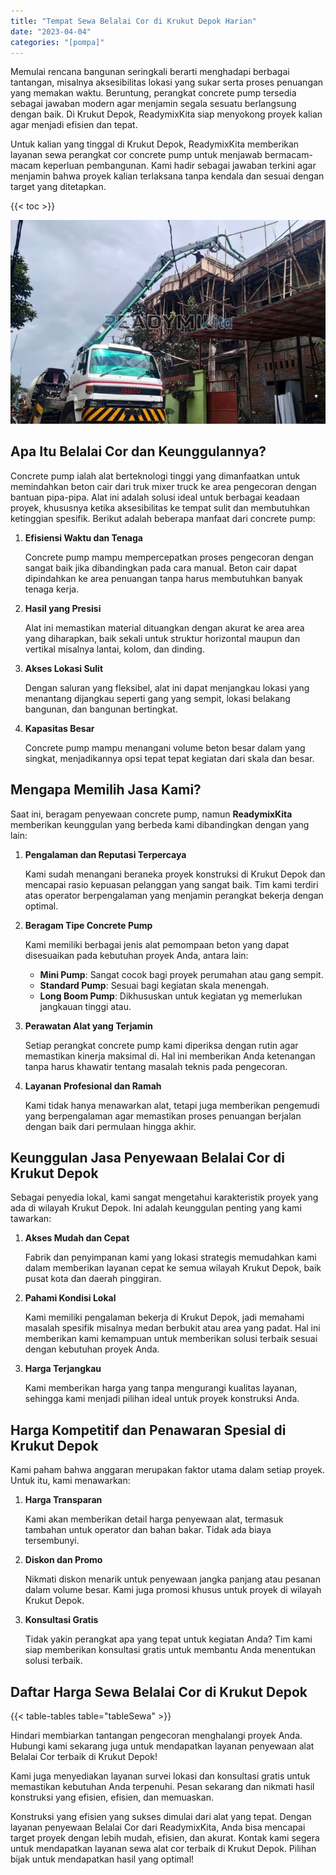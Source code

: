 ```yaml
---
title: "Tempat Sewa Belalai Cor di Krukut Depok Harian"
date: "2023-04-04"
categories: "[pompa]"
---
```


Memulai rencana bangunan seringkali berarti menghadapi berbagai tantangan, misalnya aksesibilitas lokasi yang sukar serta proses penuangan yang memakan waktu. Beruntung, perangkat concrete pump tersedia sebagai jawaban modern agar menjamin segala sesuatu berlangsung dengan baik. Di Krukut Depok, ReadymixKita siap menyokong proyek kalian agar menjadi efisien dan tepat.

Untuk kalian yang tinggal di Krukut Depok, ReadymixKita memberikan layanan sewa perangkat cor concrete pump untuk menjawab bermacam-macam keperluan pembangunan. Kami hadir sebagai jawaban terkini agar menjamin bahwa proyek kalian terlaksana tanpa kendala dan sesuai dengan target yang ditetapkan.

{{< toc >}}

![Tempat Sewa Belalai Cor di Krukut Depok Harian](/images/pompa/sewa-pompa-25.jpg)

## Apa Itu Belalai Cor dan Keunggulannya?

Concrete pump ialah alat berteknologi tinggi yang dimanfaatkan untuk memindahkan beton cair dari truk mixer truck ke area pengecoran dengan bantuan pipa-pipa. Alat ini adalah solusi ideal untuk berbagai keadaan proyek, khususnya ketika aksesibilitas ke tempat sulit dan membutuhkan ketinggian spesifik. Berikut adalah beberapa manfaat dari concrete pump:

1. **Efisiensi Waktu dan Tenaga**

   Concrete pump mampu mempercepatkan proses pengecoran dengan sangat baik jika dibandingkan pada cara manual. Beton cair dapat dipindahkan ke area penuangan tanpa harus membutuhkan banyak tenaga kerja.

2. **Hasil yang Presisi**

   Alat ini memastikan material dituangkan dengan akurat ke area area yang diharapkan, baik sekali untuk struktur horizontal maupun dan vertikal misalnya lantai, kolom, dan dinding.

3. **Akses Lokasi Sulit**

   Dengan saluran yang fleksibel, alat ini dapat menjangkau lokasi yang menantang dijangkau seperti gang yang sempit, lokasi belakang bangunan, dan bangunan bertingkat.

4. **Kapasitas Besar**

   Concrete pump mampu menangani volume beton besar dalam yang singkat, menjadikannya opsi tepat tepat kegiatan dari skala dan besar.

## Mengapa Memilih Jasa Kami?

Saat ini, beragam penyewaan concrete pump, namun **ReadymixKita** memberikan keunggulan yang berbeda kami dibandingkan dengan yang lain:

1. **Pengalaman dan Reputasi Terpercaya**

   Kami sudah menangani beraneka proyek konstruksi di Krukut Depok dan mencapai rasio kepuasan pelanggan yang sangat baik. Tim kami terdiri atas operator berpengalaman yang menjamin perangkat bekerja dengan optimal.

2. **Beragam Tipe Concrete Pump**

   Kami memiliki berbagai jenis alat pemompaan beton yang dapat disesuaikan pada kebutuhan proyek Anda, antara lain:
   - **Mini Pump**: Sangat cocok bagi proyek perumahan atau gang sempit.
   - **Standard Pump**: Sesuai bagi kegiatan skala menengah.
   - **Long Boom Pump**: Dikhususkan untuk kegiatan yg memerlukan jangkauan tinggi atau.

3. **Perawatan Alat yang Terjamin**

   Setiap perangkat concrete pump kami diperiksa dengan rutin agar memastikan kinerja maksimal di. Hal ini memberikan Anda ketenangan tanpa harus khawatir tentang masalah teknis pada pengecoran.

4. **Layanan Profesional dan Ramah**

   Kami tidak hanya menawarkan alat, tetapi juga memberikan pengemudi yang berpengalaman agar memastikan proses penuangan berjalan dengan baik dari permulaan hingga akhir.

## Keunggulan Jasa Penyewaan Belalai Cor di Krukut Depok

Sebagai penyedia lokal, kami sangat mengetahui karakteristik proyek yang ada di wilayah Krukut Depok. Ini adalah keunggulan penting yang kami tawarkan:

1. **Akses Mudah dan Cepat**

   Fabrik dan penyimpanan kami yang lokasi strategis memudahkan kami dalam memberikan layanan cepat ke semua wilayah Krukut Depok, baik pusat kota dan daerah pinggiran.

2. **Pahami Kondisi Lokal**

   Kami memiliki pengalaman bekerja di Krukut Depok, jadi memahami masalah spesifik misalnya medan berbukit atau area yang padat. Hal ini memberikan kami kemampuan untuk memberikan solusi terbaik sesuai dengan kebutuhan proyek Anda.

3. **Harga Terjangkau**

   Kami memberikan harga yang tanpa mengurangi kualitas layanan, sehingga kami menjadi pilihan ideal untuk proyek konstruksi Anda.

## Harga Kompetitif dan Penawaran Spesial di Krukut Depok

Kami paham bahwa anggaran merupakan faktor utama dalam setiap proyek. Untuk itu, kami menawarkan:

1. **Harga Transparan**

   Kami akan memberikan detail harga penyewaan alat, termasuk tambahan untuk operator dan bahan bakar. Tidak ada biaya tersembunyi.

2. **Diskon dan Promo**

   Nikmati diskon menarik untuk penyewaan jangka panjang atau pesanan dalam volume besar. Kami juga promosi khusus untuk proyek di wilayah Krukut Depok.

3. **Konsultasi Gratis**

   Tidak yakin perangkat apa yang tepat untuk kegiatan Anda? Tim kami siap memberikan konsultasi gratis untuk membantu Anda menentukan solusi terbaik.

## Daftar Harga Sewa Belalai Cor di Krukut Depok

{{< table-tables table="tableSewa" >}}

Hindari membiarkan tantangan pengecoran menghalangi proyek Anda. Hubungi kami sekarang juga untuk mendapatkan layanan penyewaan alat Belalai Cor terbaik di Krukut Depok!

Kami juga menyediakan layanan survei lokasi dan konsultasi gratis untuk memastikan kebutuhan Anda terpenuhi. Pesan sekarang dan nikmati hasil konstruksi yang efisien, efisien, dan memuaskan.

Konstruksi yang efisien yang sukses dimulai dari alat yang tepat. Dengan layanan penyewaan Belalai Cor dari ReadymixKita, Anda bisa mencapai target proyek dengan lebih mudah, efisien, dan akurat. Kontak kami segera untuk mendapatkan layanan sewa alat cor terbaik di Krukut Depok. Pilihan bijak untuk mendapatkan hasil yang optimal!